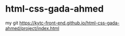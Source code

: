 # html-css-gada-ahmed
my git https://kytc-front-end.github.io/html-css-gada-ahmed/project/index.html
